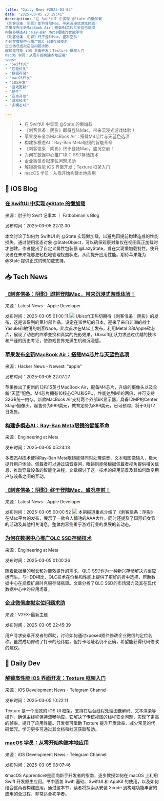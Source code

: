 ```yaml
---
title: "Daily News #2025-03-05"
date: "2025-03-05 23:19:41"
description: "在 SwiftUI 中实现 @State 的懒加载
《刺客信条：阴影》即将登陆Mac，带来沉浸式游戏体验！
苹果发布全新MacBook Air：搭载M4芯片与天蓝色选项
构建多模态AI：Ray-Ban Meta眼镜的智能革命
《刺客信条：阴影》终于登陆Mac，盛况空前！
为何在数据中心推广QLC SSD存储技术
企业微信虚拟定位问题求助
解锁高性能 iOS 界面开发：Texture 框架入门
macOS 学员：从零开始构建本地应用"
tags: 
- "SwiftUI"
- "性能优化"
- "数据存储"
- "macOS开发"
- "iOS开发"
- "游戏更新"
- "硬件"
- "安卓开发"
- "游戏技术"
- "多模态AI"

---
```


> - 在 SwiftUI 中实现 @State 的懒加载
> - 《刺客信条：阴影》即将登陆Mac，带来沉浸式游戏体验！
> - 苹果发布全新MacBook Air：搭载M4芯片与天蓝色选项
> - 构建多模态AI：Ray-Ban Meta眼镜的智能革命
> - 《刺客信条：阴影》终于登陆Mac，盛况空前！
> - 为何在数据中心推广QLC SSD存储技术
> - 企业微信虚拟定位问题求助
> - 解锁高性能 iOS 界面开发：Texture 框架入门
> - macOS 学员：从零开始构建本地应用

## 🍎 iOS Blog

### [在 SwiftUI 中实现 @State 的懒加载](https://fatbobman.com/zh/posts/lazy-initialization-state-in-swiftui/)

来源：肘子的 Swift 记事本 ｜ Fatbobman's Blog

发布时间：2025-03-05 22:12:00

本文讨论了如何为 SwiftUI 的 @State 实现懒加载，以避免因提前构建造成的性能损失。通过使用状态对象 @StateObject，可以确保观察对象仅在视图真正加载时才创建。作者提出了自定义属性包装器 @LazyState，旨在实现懒加载特性，使开发者在未来能够更轻松地管理视图状态，从而提升应用性能。期待苹果能为 @State 提供正式的懒加载支持。

## 📥 Tech News

### [《刺客信条：阴影》即将登陆Mac，带来沉浸式游戏体验！](https://developer.apple.com/news/?id=q2zte70j)

来源：Latest News - Apple Developer

发布时间：2025-03-05 01:00:11
![](https://devimages-cdn.apple.com/wwdc-services/articles/images/71FDEFF6-B9F0-44D4-B20B-DD6B6C433BB6/2048.jpeg)
Ubisoft正热切期待《刺客信条：阴影》的发布，这是该系列的第14部作品，设定在16世纪的日本，迎来了来自非洲的战士Yasuke和敏锐的刺客Naoe。此次首次在Mac上发布，利用Metal 3和Apple硅芯片，展现了动态的四季变换和真实的光影效果。Ubisoft团队力求通过优越的技术和严谨的历史考证，使游戏世界充满生机和沉浸感。

### [苹果发布全新MacBook Air：搭载M4芯片与天蓝色选项](https://www.macrumors.com/2025/03/05/apple-announces-new-macbook-air-with-m4-and-sky-blue-color-option/)

来源：Hacker News - Newest: "apple"

发布时间：2025-03-05 22:07:27

苹果推出了更新的13和15英寸MacBook Air，配备M4芯片，升级的摄像头以及全新“天蓝”配色。M4芯片拥有10核心CPU和GPU，性能达到M1的两倍，并可支持32GB统一内存。新款MacBook Air支持两个外部6K显示器，具备12MP的Center Stage摄像头。起售价为999美元，教育定价为899美元，已可预购，将于3月12日发售。

### [构建多模态AI：Ray-Ban Meta眼镜的智能革命](https://engineering.fb.com/2025/03/04/virtual-reality/building-multimodal-ai-for-ray-ban-meta-glasses/)

来源：Engineering at Meta

发布时间：2025-03-05 05:24:18

多模态AI技术使得Ray-Ban Meta眼镜能够同时处理语音、文本和图像输入，极大提升用户体验。佩戴者可以通过语音提问，眼镜则能够根据佩戴者视角提供相关信息，推动穿戴设备的智能化进程。文章探讨了这一技术的应用前景及其如何改变用户与设备之间的互动。

### [《刺客信条：阴影》终于登陆Mac，盛况空前！](https://developer.apple.com/news/?id=cmmcvnec)

来源：Latest News - Apple Developer

发布时间：2025-03-05 00:00:52
![](https://devimages-cdn.apple.com/wwdc-services/articles/images/42DA9C96-5EB5-4CCF-BC81-D0C77AACC350/2048.jpeg)
本期报道重点介绍了《刺客信条：阴影》在Mac平台的发布，展示了一款令人惊艳的AAA大作。同时还提及了国际妇女节的活动及其他相关消息，整体内容侧重于游戏行业的发展的新动态。

### [为何在数据中心推广QLC SSD存储技术](https://engineering.fb.com/2025/03/04/data-center-engineering/a-case-for-qlc-ssds-in-the-data-center/)

来源：Engineering at Meta

发布时间：2025-03-05 01:00:26

随着数据量的增长和对能效提升的需求，QLC SSD作为一种新兴存储解决方案应运而生。与HDD相比，QLC技术在价格和性能上提供了更好的折中选择，帮助数据中心在规模扩展时克服存储瓶颈。文章分析了QLC SSD的市场潜力及其在现代数据中心中的应用场景。

### [企业微信虚拟定位问题求助](https://www.v2ex.com/t/1116185)

来源：V2EX-最新主题

发布时间：2025-03-05 22:45:39

用户寻求安卓开发者的帮助，讨论如何通过xposed插件修改企业微信的定位名称。虽然成功修改了打卡的经纬度，但打卡地址名仍不正确，希望能获得代码修改的建议。

## 💾 Daily Dev

### [解锁高性能 iOS 界面开发：Texture 框架入门](https://github.com/TextureGroup/Texture)

来源：iOS Development News - Telegram Channel

发布时间：2025-03-05 10:22:11

Texture 是一个高效的 iOS UI 框架，支持在后台线程处理图像解码、文本渲染等操作，确保主线程保持流畅响应。它解决了传统视图的线程安全问题，实现了更高的帧率，提升了应用性能。开发者可借助 Texture 提升开发效率，减少常见的代码繁冗。学习更多可通过其文档和社区获取帮助。

### [macOS 学员：从零开始构建本地应用](https://www.kodeco.com/books/macos-apprentice)

来源：iOS Development News - Telegram Channel

发布时间：2025-03-05 08:07:46

《macOS Apprentice》是面向新手开发者的指南，逐步教授如何在 macOS 上利用 Swift 开发原生应用。书中涵盖 Swift 基础、SwiftUI 和 AppKit 的使用，以及如何结合这两者构建应用。通过这本书，读者将探索从安装 Xcode 到构建功能丰富的应用的全过程，非常适合初学者。
